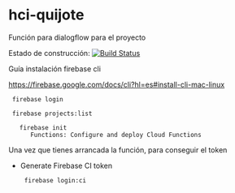 # hci-quijote

Función para dialogflow para el proyecto

Estado de construcción: [![Build Status](https://travis-ci.com/next-francisconavarro/hci-quijote.svg?token=ib9y79vS62CpnkbzRHxm&branch=master)](https://travis-ci.com/next-francisconavarro/hci-quijote)

Guía instalación firebase cli

https://firebase.google.com/docs/cli?hl=es#install-cli-mac-linux

     firebase login

     firebase projects:list
	
	   firebase init
          Functions: Configure and deploy Cloud Functions
          
Una vez que tienes arrancada la función, para conseguir el token


* Generate Firebase CI token

       firebase login:ci

